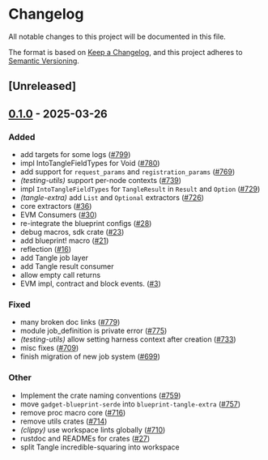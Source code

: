 # Changelog

All notable changes to this project will be documented in this file.

The format is based on [Keep a Changelog](https://keepachangelog.com/en/1.0.0/),
and this project adheres to [Semantic Versioning](https://semver.org/spec/v2.0.0.html).

## [Unreleased]

## [0.1.0](https://github.com/tangle-network/blueprint/releases/tag/blueprint-tangle-extra-v0.1.0) - 2025-03-26

### Added

- add targets for some logs ([#799](https://github.com/tangle-network/blueprint/pull/799))
- impl IntoTangleFieldTypes for Void ([#780](https://github.com/tangle-network/blueprint/pull/780))
- add support for `request_params` and `registration_params` ([#769](https://github.com/tangle-network/blueprint/pull/769))
- *(testing-utils)* support per-node contexts ([#739](https://github.com/tangle-network/blueprint/pull/739))
- impl `IntoTangleFieldTypes` for `TangleResult` in `Result` and `Option` ([#729](https://github.com/tangle-network/blueprint/pull/729))
- *(tangle-extra)* add `List` and `Optional` extractors ([#726](https://github.com/tangle-network/blueprint/pull/726))
- core extractors ([#36](https://github.com/tangle-network/blueprint/pull/36))
- EVM Consumers ([#30](https://github.com/tangle-network/blueprint/pull/30))
- re-integrate the blueprint configs ([#28](https://github.com/tangle-network/blueprint/pull/28))
- debug macros, sdk crate ([#23](https://github.com/tangle-network/blueprint/pull/23))
- add blueprint! macro ([#21](https://github.com/tangle-network/blueprint/pull/21))
- reflection ([#16](https://github.com/tangle-network/blueprint/pull/16))
- add Tangle job layer
- add Tangle result consumer
- allow empty call returns
- EVM impl, contract and block events. ([#3](https://github.com/tangle-network/blueprint/pull/3))

### Fixed

- many broken doc links ([#779](https://github.com/tangle-network/blueprint/pull/779))
- module job_definition is private error ([#775](https://github.com/tangle-network/blueprint/pull/775))
- *(testing-utils)* allow setting harness context after creation ([#733](https://github.com/tangle-network/blueprint/pull/733))
- misc fixes ([#709](https://github.com/tangle-network/blueprint/pull/709))
- finish migration of new job system ([#699](https://github.com/tangle-network/blueprint/pull/699))

### Other

- Implement the crate naming conventions ([#759](https://github.com/tangle-network/blueprint/pull/759))
- move `gadget-blueprint-serde` into `blueprint-tangle-extra` ([#757](https://github.com/tangle-network/blueprint/pull/757))
- remove proc macro core ([#716](https://github.com/tangle-network/blueprint/pull/716))
- remove utils crates ([#714](https://github.com/tangle-network/blueprint/pull/714))
- *(clippy)* use workspace lints globally ([#710](https://github.com/tangle-network/blueprint/pull/710))
- rustdoc and READMEs for crates ([#27](https://github.com/tangle-network/blueprint/pull/27))
- split Tangle incredible-squaring into workspace
